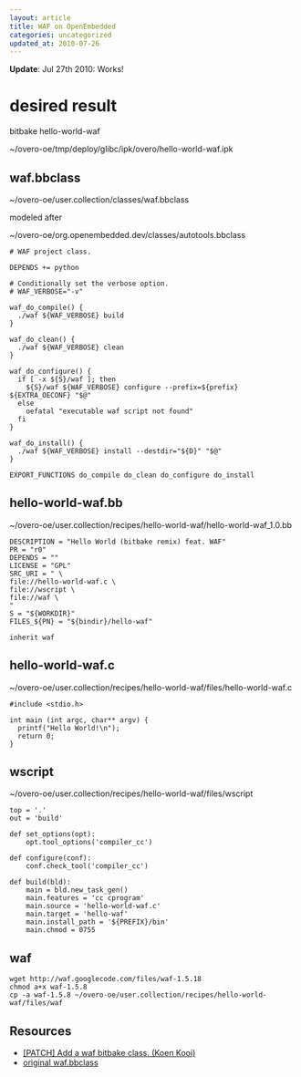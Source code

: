 ```yaml
---
layout: article
title: WAF on OpenEmbedded
categories: uncategorized
updated_at: 2010-07-26
---
```


**Update**: Jul 27th 2010: Works!

desired result
==============

bitbake hello-world-waf

~/overo-oe/tmp/deploy/glibc/ipk/overo/hello-world-waf.ipk

waf.bbclass
-----------

~/overo-oe/user.collection/classes/waf.bbclass

modeled after

~/overo-oe/org.openembedded.dev/classes/autotools.bbclass

    # WAF project class.

    DEPENDS += python

    # Conditionally set the verbose option.
    # WAF_VERBOSE="-v"

    waf_do_compile() {
      ./waf ${WAF_VERBOSE} build 
    }

    waf_do_clean() {
      ./waf ${WAF_VERBOSE} clean
    }

    waf_do_configure() {
      if [ -x ${S}/waf ]; then
        ${S}/waf ${WAF_VERBOSE} configure --prefix=${prefix} ${EXTRA_OECONF} "$@"
      else
        oefatal "executable waf script not found"
      fi
    }

    waf_do_install() {
      ./waf ${WAF_VERBOSE} install --destdir="${D}" "$@"
    }

    EXPORT_FUNCTIONS do_compile do_clean do_configure do_install 

hello-world-waf.bb
----------

~/overo-oe/user.collection/recipes/hello-world-waf/hello-world-waf_1.0.bb

    DESCRIPTION = "Hello World (bitbake remix) feat. WAF"
    PR = "r0"
    DEPENDS = ""
    LICENSE = "GPL"
    SRC_URI = " \
    file://hello-world-waf.c \
    file://wscript \
    file://waf \
    "
    S = "${WORKDIR}"
    FILES_${PN} = "${bindir}/hello-waf"
    
    inherit waf


hello-world-waf.c 
-------------

~/overo-oe/user.collection/recipes/hello-world-waf/files/hello-world-waf.c

    #include <stdio.h>

    int main (int argc, char** argv) {
      printf("Hello World!\n");
      return 0;
    }


wscript 
-------

~/overo-oe/user.collection/recipes/hello-world-waf/files/wscript

    top = '.'
    out = 'build'

    def set_options(opt):
        opt.tool_options('compiler_cc')
      
    def configure(conf):
        conf.check_tool('compiler_cc')

    def build(bld):
        main = bld.new_task_gen()
        main.features = 'cc cprogram'
        main.source = 'hello-world-waf.c'
        main.target = 'hello-waf'
        main.install_path = '${PREFIX}/bin'
        main.chmod = 0755

waf
---

    wget http://waf.googlecode.com/files/waf-1.5.18
    chmod a+x waf-1.5.8
    cp -a waf-1.5.8 ~/overo-oe/user.collection/recipes/hello-world-waf/files/waf


Resources
---------

  * [[PATCH] Add a waf bitbake class. (Koen Kooi)](http://www.mail-archive.com/openembedded-devel@lists.openembedded.org/msg07304.html)
  * [original waf.bbclass](http://www.mail-archive.com/openembedded-devel@lists.openembedded.org/msg07304/waf.bbclass)
